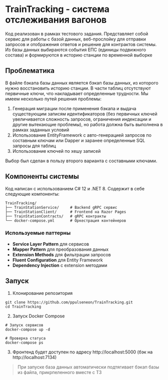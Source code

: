 # TrainTracking - система отслеживания вагонов

Код реализован в рамках тестового задания. Представляет собой сервис для работы с базой данных, веб-прослойку для отправки запросов и отображения ответов и решение для контрактов системы. Из базы данных выбираются события ЕПС (единицы подвижного состава) и формируются в историю станции по временной выборке

## Проблематика

В файле бэкапа базы данных является бэкап базы данных, из которого нужно восстановить историю станции. В части таблиц отсутствуют первичные ключи, что накладывает определенные трудности. Мы имеем несколько путей решения проблемы:

1. Генерация миграции после применения бэкапа и выдача существующим записям идентификаторов (без первичных ключей увеличивается сложность запросов, ограничения индексации и другие вытекающие проблемы), но работа должна быть выполнена в рамках заданных условий
2. Использование EntityFramework с авто-генерацией запросов по составным ключам или Dapper и заранее определенные SQL запросы для таблиц
3. Использование ключей по хешу записей

Выбор был сделан в пользу второго варианта с составными ключами.

## Компоненты системы

Код написан с использованием C# 12 и .NET 8. Содержит в себе следующие компоненты:

```
TrainTracking/
├── TrainStationService/     # Backend gRPC сервис
├── TrainStationClient/      # Frontend на Razor Pages
├── TrainStationContracts/   # gRPC контракты
└── docker-compose.yml       # Оркестрация контейнеров
```

### Используемые паттерны
- **Service Layer Pattern** для сервисов
- **Mapper Pattern** для преобразования данных
- **Extension Methods** для фильтрации запросов
- **Fluent Configuration** для Entity Framework
- **Dependency Injection** с extension методами

## Запуск

1. Клонирование репозитория

```
git clone https://github.com/ppulseneon/TrainTracking.git
cd TrainTracking
```

2. Запуск Docker Compose

```
# Запуск сервисов
docker-compose up -d

# Проверка статуса 
docker-compose ps
```

3. Фронтенд будет доступен по адресу http://localhost:5000 (бэк на http://localhost:7134)

> При запуске база данных автоматически подтягивает бэкап базы из файла, прикрпеленного вместе с ТЗ

